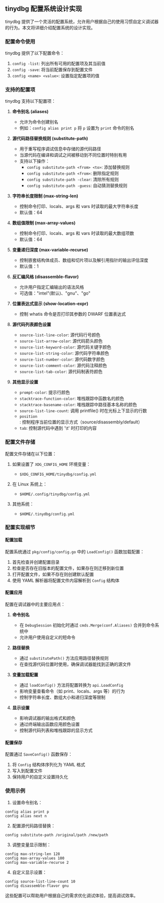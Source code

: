 ## tinydbg 配置系统设计实现

tinydbg 提供了一个灵活的配置系统，允许用户根据自己的使用习惯自定义调试器的行为。本文将详细介绍配置系统的设计实现。

### 配置命令使用

tinydbg 提供了以下配置命令：

1. `config -list`: 列出所有可用的配置项及其当前值
2. `config -save`: 将当前配置保存到配置文件
3. `config <name> <value>`: 设置指定配置项的值

### 支持的配置项

tinydbg 支持以下配置项：

1. **命令别名 (aliases)**
   - 允许为命令创建别名
   - 例如：`config alias print p` 将 `p` 设置为 `print` 命令的别名

2. **源代码路径替换规则 (substitute-path)**
   - 用于重写程序调试信息中存储的源代码路径
   - 当源代码在编译和调试之间被移动到不同位置时特别有用
   - 支持以下操作：
     - `config substitute-path <from> <to>`: 添加替换规则
     - `config substitute-path <from>`: 删除指定规则
     - `config substitute-path -clear`: 清除所有规则
     - `config substitute-path -guess`: 自动猜测替换规则

3. **字符串长度限制 (max-string-len)**
   - 控制命令打印、locals、args 和 vars 时读取的最大字符串长度
   - 默认值：64

4. **数组值限制 (max-array-values)**
   - 控制命令打印、locals、args 和 vars 时读取的最大数组项数
   - 默认值：64

5. **变量递归深度 (max-variable-recurse)**
   - 控制嵌套结构体成员、数组和切片项以及解引用指针的输出评估深度
   - 默认值：1

6. **反汇编风格 (disassemble-flavor)**
   - 允许用户指定汇编输出的语法风格
   - 可选值："intel"(默认)、"gnu"、"go"

7. **位置表达式显示 (show-location-expr)**
   - 控制 whatis 命令是否打印其参数的 DWARF 位置表达式

8. **源代码列表颜色设置**
   - `source-list-line-color`: 源代码行号颜色
   - `source-list-arrow-color`: 源代码箭头颜色
   - `source-list-keyword-color`: 源代码关键字颜色
   - `source-list-string-color`: 源代码字符串颜色
   - `source-list-number-color`: 源代码数字颜色
   - `source-list-comment-color`: 源代码注释颜色
   - `source-list-tab-color`: 源代码制表符颜色

9. **其他显示设置**
   - `prompt-color`: 提示行颜色
   - `stacktrace-function-color`: 堆栈跟踪中函数名的颜色
   - `stacktrace-basename-color`: 堆栈跟踪中路径基本名称的颜色
   - `source-list-line-count`: 调用 printfile() 时在光标上下显示的行数
   - `position`: 控制程序当前位置的显示方式（source/disassembly/default）
   - `tab`: 控制源代码中遇到 '\t' 时打印的内容

### 配置文件存储

配置文件存储在以下位置：

1. 如果设置了 `XDG_CONFIG_HOME` 环境变量：
   - `$XDG_CONFIG_HOME/tinydbg/config.yml`

2. 在 Linux 系统上：
   - `$HOME/.config/tinydbg/config.yml`

3. 其他系统：
   - `$HOME/.tinydbg/config.yml`

### 配置实现细节

#### 配置加载

配置系统通过 `pkg/config/config.go` 中的 `LoadConfig()` 函数加载配置：

1. 首先检查并创建配置目录
2. 检查是否存在旧版本的配置文件，如果存在则迁移到新位置
3. 打开配置文件，如果不存在则创建默认配置
4. 使用 YAML 解析器将配置文件内容解析到 `Config` 结构体

#### 配置应用

配置在调试器中的主要应用点：

1. **命令别名**
   - 在 `DebugSession` 初始化时通过 `cmds.Merge(conf.Aliases)` 合并到命令系统中
   - 允许用户使用自定义的短命令

2. **路径替换**
   - 通过 `substitutePath()` 方法应用路径替换规则
   - 在查找源代码位置时使用，确保调试器能找到正确的源文件

3. **变量加载配置**
   - 通过 `loadConfig()` 方法将配置转换为 `api.LoadConfig`
   - 影响变量查看命令（如 print、locals、args 等）的行为
   - 控制字符串长度、数组大小和递归深度等限制

4. **显示设置**
   - 影响调试器的输出格式和颜色
   - 通过终端输出函数应用颜色设置
   - 控制源代码列表和堆栈跟踪的显示方式

#### 配置保存

配置通过 `SaveConfig()` 函数保存：

1. 将 `Config` 结构体序列化为 YAML 格式
2. 写入到配置文件
3. 保持用户的自定义设置持久化

### 使用示例

1. 设置命令别名：
```
config alias print p
config alias next n
```

2. 配置源代码路径替换：
```
config substitute-path /original/path /new/path
```

3. 调整变量显示限制：
```
config max-string-len 128
config max-array-values 100
config max-variable-recurse 2
```

4. 自定义显示设置：
```
config source-list-line-count 10
config disassemble-flavor gnu
```

这些配置可以帮助用户根据自己的需求优化调试体验，提高调试效率。 
